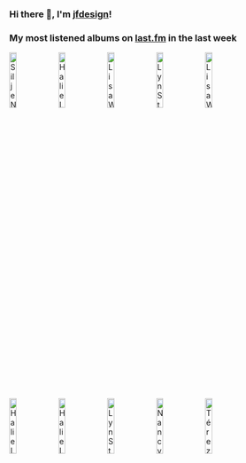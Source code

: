 ### Hi there 👋, I'm [jfdesign](https://blog.jfdesignnet.com)!

### My most listened albums on [last.fm](https://www.last.fm/user/jfdesignnet) in the last week

[<img src='https://lastfm.freetls.fastly.net/i/u/300x300/6ee403597a4bc1b5a1d73f871c544caf.jpg' width='16%' height='16%' alt='Silje Nergaard - Silje Nergaard'>](https://www.last.fm/music/silje%2bnergaard/silje%2bnergaard)&nbsp;
[<img src='https://lastfm.freetls.fastly.net/i/u/300x300/ba3f68c7b0dd1c09cd20145049af2836.jpg' width='16%' height='16%' alt='Halie Loren - LIVE AT COTTON CLUB'>](https://www.last.fm/music/halie%2bloren/live%2bat%2bcotton%2bclub)&nbsp;
[<img src='https://lastfm.freetls.fastly.net/i/u/300x300/84a6610777e54bfbbb28beb52d9432ee.jpg' width='16%' height='16%' alt='Lisa Wahlandt - Wowowonder'>](https://www.last.fm/music/lisa%2bwahlandt/wowowonder)&nbsp;
[<img src='https://lastfm.freetls.fastly.net/i/u/300x300/b7606da1b1e234364617f9bc6e8393c0.png' width='16%' height='16%' alt='Lyn Stanley - Live at Studio A'>](https://www.last.fm/music/lyn%2bstanley/live%2bat%2bstudio%2ba)&nbsp;
[<img src='https://lastfm.freetls.fastly.net/i/u/300x300/0a8cd361d4aea47eda60d0ea4c122801.jpg' width='16%' height='16%' alt='Lisa Wahlandt - Stay A While'>](https://www.last.fm/music/lisa%2bwahlandt/stay%2ba%2bwhile)&nbsp;
<br>
[<img src='https://lastfm.freetls.fastly.net/i/u/300x300/e148b83e3a0449f7c993f58d6eb07076.jpg' width='16%' height='16%' alt='Halie Loren - Heart First'>](https://www.last.fm/music/halie%2bloren/heart%2bfirst)&nbsp;
[<img src='https://lastfm.freetls.fastly.net/i/u/300x300/a3437d5d116e4faecf7685bed7eccba3.jpg' width='16%' height='16%' alt='Halie Loren - THE BEST COLLECTION'>](https://www.last.fm/music/halie%2bloren/the%2bbest%2bcollection)&nbsp;
[<img src='https://lastfm.freetls.fastly.net/i/u/300x300/75a1e5e0738f9a03698dcc1cfdf9a142.png' width='16%' height='16%' alt='Lyn Stanley - London Calling: A Toast to Julie London'>](https://www.last.fm/music/lyn%2bstanley/london%2bcalling%253a%2ba%2btoast%2bto%2bjulie%2blondon)&nbsp;
[<img src='https://lastfm.freetls.fastly.net/i/u/300x300/ac19172600395aa4452b6fe12e66cece.jpg' width='16%' height='16%' alt='Nancy LaMott - Ask Me Again'>](https://www.last.fm/music/nancy%2blamott/ask%2bme%2bagain)&nbsp;
[<img src='https://lastfm.freetls.fastly.net/i/u/300x300/fe48f1ce9ca94dd3ac01d7983c525450.jpg' width='16%' height='16%' alt='Térez Montcalm - Connection'>](https://www.last.fm/music/t%25c3%25a9rez%2bmontcalm/connection)&nbsp;
<br>
